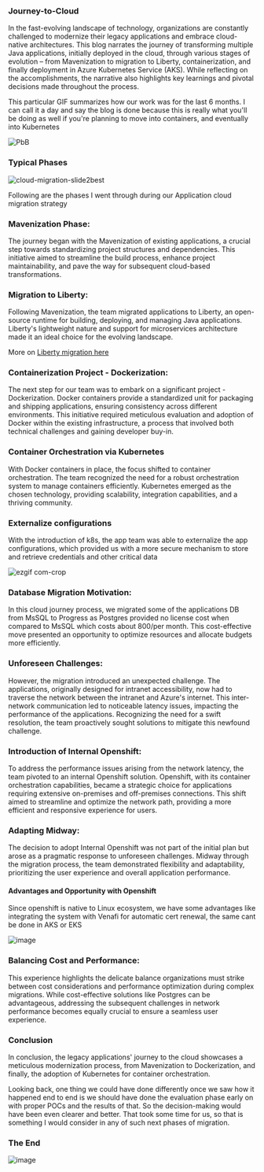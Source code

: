 ### Journey-to-Cloud

In the fast-evolving landscape of technology, organizations are constantly challenged to modernize their legacy applications and embrace cloud-native architectures. This blog narrates the journey of transforming multiple Java applications, initially deployed in the cloud, through various stages of evolution – from Mavenization to migration to Liberty, containerization, and finally deployment in Azure Kubernetes Service (AKS). While reflecting on the accomplishments, the narrative also highlights key learnings and pivotal decisions made throughout the process.


This particular GIF summarizes how our work was for the last 6 months. I can call it a day and say the blog is done because this is really what you'll be doing as well if you're planning to move into containers, and eventually into Kubernetes

![PbB](https://github.com/mjameer/Jorney-to-Cloud/assets/11364104/ca3c7e1b-a0ae-4048-82b7-541425ff319f)

### Typical Phases 

![cloud-migration-slide2best](https://github.com/user-attachments/assets/05e27295-14d5-42c2-b9e3-dab3e6fdc699)

Following are the phases I went through during our Application cloud migration strategy 

### Mavenization Phase:

The journey began with the Mavenization of existing applications, a crucial step towards standardizing project structures and dependencies. This initiative aimed to streamline the build process, enhance project maintainability, and pave the way for subsequent cloud-based transformations.

### Migration to Liberty:

Following Mavenization, the team migrated applications to Liberty, an open-source runtime for building, deploying, and managing Java applications. Liberty's lightweight nature and support for microservices architecture made it an ideal choice for the evolving landscape.

More on [Liberty migration here](https://github.com/mjameer/LibertyMigrationSteps/blob/main/README.md)

### Containerization Project - Dockerization:

The next step for our team was to embark on a significant project - Dockerization. Docker containers provide a standardized unit for packaging and shipping applications, ensuring consistency across different environments. This initiative required meticulous evaluation and adoption of Docker within the existing infrastructure, a process that involved both technical challenges and gaining developer buy-in.

### Container Orchestration via Kubernetes

With Docker containers in place, the focus shifted to container orchestration. The team recognized the need for a robust orchestration system to manage containers efficiently. Kubernetes emerged as the chosen technology, providing scalability, integration capabilities, and a thriving community.

### Externalize configurations

With the introduction of k8s, the app team was able to externalize the app configurations, which provided us with a more secure mechanism to store and retrieve credentials and other critical data

![ezgif com-crop](https://github.com/mjameer/Jorney-to-Cloud/assets/11364104/4ad37867-c4fc-4cd5-88ec-de47a5b7cb14)

### Database Migration Motivation:
In this cloud journey process, we migrated some of the applications DB from MsSQL to Progress as Postgres provided no license cost when compared to MsSQL which costs about 800/per month. This cost-effective move presented an opportunity to optimize resources and allocate budgets more efficiently.

### Unforeseen Challenges:

However, the migration introduced an unexpected challenge. The applications, originally designed for intranet accessibility, now had to traverse the network between the intranet and Azure's internet. This inter-network communication led to noticeable latency issues, impacting the performance of the applications. Recognizing the need for a swift resolution, the team proactively sought solutions to mitigate this newfound challenge.

### Introduction of Internal Openshift:

To address the performance issues arising from the network latency, the team pivoted to an internal Openshift solution. Openshift, with its container orchestration capabilities, became a strategic choice for applications requiring extensive on-premises and off-premises connections. This shift aimed to streamline and optimize the network path, providing a more efficient and responsive experience for users.


### Adapting Midway:

The decision to adopt Internal Openshift was not part of the initial plan but arose as a pragmatic response to unforeseen challenges. Midway through the migration process, the team demonstrated flexibility and adaptability, prioritizing the user experience and overall application performance.

#### Advantages and Opportunity with Openshift 

Since openshift is native to Linux ecosystem, we have some advantages like integrating the system with Venafi for automatic cert renewal, the same cant be done in AKS or EKS

![image](https://github.com/user-attachments/assets/cbfc8430-c617-4739-ab48-5e94c969abc7)


### Balancing Cost and Performance:

This experience highlights the delicate balance organizations must strike between cost considerations and performance optimization during complex migrations. While cost-effective solutions like Postgres can be advantageous, addressing the subsequent challenges in network performance becomes equally crucial to ensure a seamless user experience.

### Conclusion 

In conclusion, the legacy applications' journey to the cloud showcases a meticulous modernization process, from Mavenization to Dockerization, and finally, the adoption of Kubernetes for container orchestration.

Looking back, one thing we could have done differently once we saw how it happened end to end is we should have done the evaluation phase early on with proper POCs and the results of that. So the decision-making would have been even clearer and better. That took some time for us, so that is something I would consider in any of such next phases of migration. 

### The End

![image](https://github.com/mjameer/Jorney-to-Cloud/assets/11364104/c2c187dc-0908-4135-b84c-930971048114)



